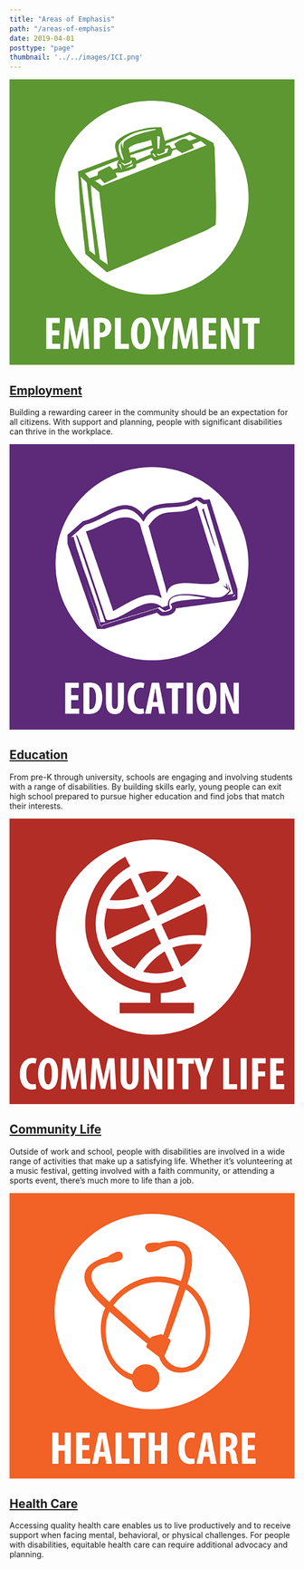 ```yaml
---
title: "Areas of Emphasis"
path: "/areas-of-emphasis"
date: 2019-04-01
posttype: "page"
thumbnail: '../../images/ICI.png'
---
```


<div class="row">
<div class="col-md-6 mb-4 d-flex align-self-stretch">
<div class="card shadow-sm p-3">
<div class="row">
	<div class="col-md-3">
<img src="../../images/employment.png" class="db" alt="employment" />
	</div>
	<div class="col-md-9">
	<h2 class="card-title"><a href="/areas-of-emphasis/employment">
Employment
</a></h2>
<p class="card-text">Building a rewarding career in the community should be an expectation for all citizens. With support and planning, people with significant disabilities can thrive in the workplace.</p>
	</div>
</div>
</div>
</div>
<div class="col-md-6 mb-4 d-flex align-self-stretch">
<div class="card shadow-sm p-3">
<div class="row">
<div class="col-md-3">
<img src="../../images/education.png" class="db" alt="Education" />
</div>
<div class="col-md-9">
<h2 class="card-title"><a href="/areas-of-emphasis/education">
Education
</a></h2>
 <p>From pre-K through university, schools are engaging and involving students with a range of disabilities. By building skills early, young people can exit high school prepared to pursue higher education and find jobs that match their interests.
</p>
</div>
</div>
</div>
</div> 
<div class="col-md-6  mb-4 d-flex align-self-stretch">
<div class="card shadow-sm p-3">
<div class="row">
<div class="col-md-3">
<img src="../../images/community.png"  class="db" alt="Community Life" />
</div>
<div class="col-md-9">
<h2 class="card-title"><a href="/areas-of-emphasis/community">
Community Life
</a></h2>
<p>Outside of work and school, people with disabilities are involved in a wide range of activities that make up a satisfying life. Whether it’s volunteering at a music festival, getting involved with a faith community, or attending a sports event, there’s much more to life than a job.
</p>
</div>
</div>
</div>
</div>
<div class="col-md-6 mb-4 d-flex align-self-stretch">
<div class="card shadow-sm p-3">
<div class="row">
<div class="col-md-3">
<img src="../../images/healthcare.png" class="db" alt="Health Care" />
</div>
<div class="col-md-9">
<h2 class="card-title"><a href="/areas-of-emphasis/healthcare">
	Health Care
</a></h2>
<p>Accessing quality health care enables us to live productively and to receive support when facing mental, behavioral, or physical challenges. For people with disabilities, equitable health care can require additional advocacy and planning. </p>
</div>
</div>
</div>
</div>
</div>

